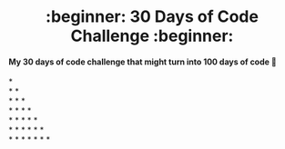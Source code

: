 <h1 align=center>:beginner: 30 Days of Code Challenge :beginner:</h1>

#### My 30 days of code challenge that might turn into 100 days of code 🤞
<p>
*<br>
* *<br>
* * *<br>
* * * *<br>
* * * * *<br>
* * * * * *<br>
* * * * * * *<br>
</p>
